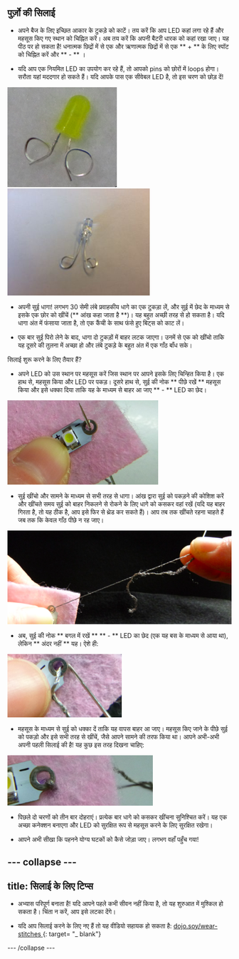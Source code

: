 ## पुर्ज़ो की सिलाई

+ अपने बैज के लिए इच्छित आकार के टुकड़े को काटें। तय करें कि आप LED कहां लगा रहे हैं और महसूस किए गए स्थान को चिह्नित करें। अब तय करें कि अपनी बैटरी धारक को कहां रखा जाए। यह पीठ पर हो सकता है! धनात्मक छिद्रों में से एक और ऋणात्मक छिद्रों में से एक ** + ** के लिए स्पॉट को चिह्नित करें और ** - ** ।

+ यदि आप एक नियमित LED का उपयोग कर रहे हैं, तो आपको pins को छोरों में loops होगा। सरौता यहां मददगार हो सकते हैं। यदि आपके पास एक सीवेबल LED है, तो इस चरण को छोड़ दें!

![](images/led_loops1.png) ![](images/LED_loops2.JPG)

+ अपनी सुई धागा! लगभग 30 सेमी लंबे प्रवाहकीय धागे का एक टुकड़ा लें, और सुई में छेद के माध्यम से इसके एक छोर को खींचें (** आंख कहा जाता है **)। यह बहुत अच्छी तरह से हो सकता है। यदि धागा अंत में फंसाया जाता है, तो एक कैंची के साथ फंसे हुए बिट्स को काट लें।

+ एक बार सुई पिरो लेने के बाद, धागा दो टुकड़ों में बाहर लटक जाएगा। उनमें से एक को खींचो ताकि यह दूसरे की तुलना में अच्छा हो और लंबे टुकड़े के बहुत अंत में एक गाँठ बाँध सके।

सिलाई शुरू करने के लिए तैयार हैं?

+ अपने LED को उस स्थान पर महसूस करें जिस स्थान पर आपने इसके लिए चिन्हित किया है। एक हाथ से, महसूस किया और LED पर पकड़। दूसरे हाथ से, सुई की नोक ** पीछे रखें ** महसूस किया और इसे धक्का दिया ताकि यह के माध्यम से बाहर आ जाए ** - ** LED का छेद।

![](images/needle_through_LED.png)

+ सुई खींचो और सामने के माध्यम से सभी तरह से धागा। आंख द्वारा सुई को पकड़ने की कोशिश करें और खींचते समय सुई को बाहर निकलने से रोकने के लिए धागे को कसकर वहां रखें (यदि यह बाहर गिरता है, तो यह ठीक है, आप इसे फिर से थ्रेड कर सकते हैं)। आप तब तक खींचते रहना चाहते हैं जब तक कि केवल गाँठ पीछे न रह जाए।

![](images/pull_thread_through.png)

+ अब, सुई की नोक ** बगल में रखें ** ** - ** LED का छेद (एक यह बस के माध्यम से आया था), लेकिन ** अंदर नहीं ** यह। ऐशे ही:

![](images/needle_next_to_LED.png)

+ महसूस के माध्यम से सुई को धक्का दें ताकि यह वापस बाहर आ जाए। महसूस किए जाने के पीछे सुई को पकड़ो और इसे सभी तरह से खींचें, जैसे आपने सामने की तरफ किया था। आपने अभी-अभी अपनी पहली सिलाई की है! यह कुछ इस तरह दिखना चाहिए:

![](images/first_stitch.png)

+ पिछले दो चरणों को तीन बार दोहराएं। प्रत्येक बार धागे को कसकर खींचना सुनिश्चित करें। यह एक अच्छा कनेक्शन बनाएगा और LED को सुरक्षित रूप से महसूस करने के लिए सुरक्षित रखेगा।

+ आपने अभी सीखा कि पहनने योग्य घटकों को कैसे जोड़ा जाए। लगभग वहाँ पहुँच गया!

--- collapse ---
---
title: सिलाई के लिए टिप्स
---

+ अभ्यास परिपूर्ण बनाता है! यदि आपने पहले कभी सीवन नहीं किया है, तो यह शुरुआत में मुश्किल हो सकता है। चिंता न करें, आप इसे लटका देंगे।

+ यदि आप सिलाई करने के लिए नए हैं तो यह वीडियो सहायक हो सकता है: [ dojo.soy/wear-stitches ](http://dojo.soy/wear-stitches) {: target= "_ blank"}

--- /collapse ---
